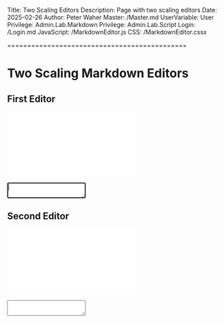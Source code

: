 ﻿Title: Two Scaling Editors
Description: Page with two scaling editors
Date: 2025-02-26
Author: Peter Waher
Master: /Master.md
UserVariable: User
Privilege: Admin.Lab.Markdown
Privilege: Admin.Lab.Script
Login: /Login.md
JavaScript: /MarkdownEditor.js
CSS: /MarkdownEditor.cssx

=============================================

Two Scaling Markdown Editors
===============================

First Editor
---------------

![](/MarkdownEditor.md?Scale=true)
<textarea autofocus="autofocus" wrap="hard"></textarea>

Second Editor
----------------

![](/MarkdownEditor.md?Scale=true)
<textarea autofocus="autofocus" wrap="hard"></textarea>
